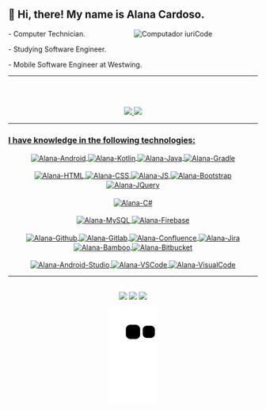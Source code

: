 

## 💜 Hi, there! My name is Alana Cardoso.
<div>
  <img src="https://raw.githubusercontent.com/MicaelliMedeiros/micaellimedeiros/master/image/computer-illustration.png" min-width="250px" max-width="250px" width="250px" align="right" alt="Computador iuriCode">
  <p align="left"> - Computer Technician.</p>
  <p align="left"> - Studying Software Engineer.</p>
  <p align="left"> - Mobile Software Engineer at Westwing.</p>
</div>

---
<br><br>
<div align="center">
  <a href="https://github.com/cardosoalana">
  <img height="180em" src="https://github-readme-stats.vercel.app/api?username=cardosoalana&show_icons=true&theme=onedark&include_all_commits=true&count_private=true"/>
  <img height="180em" src="https://github-readme-stats.vercel.app/api/top-langs/?username=cardosoalana&layout=compact&langs_count=7&theme=onedark"/>
</div>

--- 
  
### I have knowledge in the following technologies:

<div align="center" style="display: inline_block">
  <img align="center" alt="Alana-Android" height="30" width="40" src="https://cdn.jsdelivr.net/gh/devicons/devicon/icons/android/android-original.svg">
  <img align="center" alt="Alana-Kotlin" height="30" width="40" src="https://cdn.jsdelivr.net/gh/devicons/devicon/icons/kotlin/kotlin-original.svg" />
  <img align="center" alt="Alana-Java" height="30" width="40" src="https://cdn.jsdelivr.net/gh/devicons/devicon/icons/java/java-original.svg" />
  <img align="center" alt="Alana-Gradle" height="30" width="40" src="https://cdn.jsdelivr.net/gh/devicons/devicon/icons/gradle/gradle-plain.svg" />
</div> 

<br>
<div align="center" style="display: inline_block">
  <img align="center" alt="Alana-HTML" height="30" width="40" src="https://cdn.jsdelivr.net/gh/devicons/devicon/icons/html5/html5-original.svg" />
  <img align="center" alt="Alana-CSS" height="30" width="40" src="https://cdn.jsdelivr.net/gh/devicons/devicon/icons/css3/css3-original.svg" />
  <img align="center" alt="Alana-JS" height="30" width="40" src="https://cdn.jsdelivr.net/gh/devicons/devicon/icons/javascript/javascript-plain.svg" />
  <img align="center" alt="Alana-Bootstrap" height="30" width="40" src="https://cdn.jsdelivr.net/gh/devicons/devicon/icons/bootstrap/bootstrap-plain-wordmark.svg" />
  <img align="center" alt="Alana-JQuery" height="30" width="40" src="https://cdn.jsdelivr.net/gh/devicons/devicon/icons/jquery/jquery-original.svg" />
</div> 
  
<br>
<div align="center">
  <img align="center" alt="Alana-C#" height="30" width="40" src="https://cdn.jsdelivr.net/gh/devicons/devicon/icons/csharp/csharp-original.svg" />
</div>
  
<br>
<div align="center">
    <img align="center" alt="Alana-MySQL" height="30" width="40"  src="https://cdn.jsdelivr.net/gh/devicons/devicon/icons/mysql/mysql-original-wordmark.svg" />
      <img align="center" alt="Alana-Firebase" height="30" width="40"  src="https://cdn.jsdelivr.net/gh/devicons/devicon/icons/firebase/firebase-plain.svg" />
</div>

<br>
<div align="center">
  <img align="center" alt="Alana-Github" height="30" width="40"  src="https://cdn.jsdelivr.net/gh/devicons/devicon/icons/github/github-original.svg" />
  <img align="center" alt="Alana-Gitlab" height="30" width="40"  src="https://cdn.jsdelivr.net/gh/devicons/devicon/icons/gitlab/gitlab-original.svg" />
  <img align="center" alt="Alana-Confluence" height="30" width="40"  src="https://cdn.jsdelivr.net/gh/devicons/devicon/icons/confluence/confluence-original-wordmark.svg" />
  <img align="center" alt="Alana-Jira" height="30" width="40"  src="https://cdn.jsdelivr.net/gh/devicons/devicon/icons/jira/jira-original-wordmark.svg" />
  <img align="center" alt="Alana-Bamboo" height="30" width="40"  src="https://cdn.jsdelivr.net/gh/devicons/devicon/icons/bamboo/bamboo-original-wordmark.svg" />
  <img align="center" alt="Alana-Bitbucket" height="30" width="40"  src="https://cdn.jsdelivr.net/gh/devicons/devicon/icons/bitbucket/bitbucket-original-wordmark.svg" />
</div>

<br>
<div align="center">
  <img align="center" alt="Alana-Android-Studio" height="30" width="40" src="https://cdn.jsdelivr.net/gh/devicons/devicon/icons/androidstudio/androidstudio-original.svg" />
  <img align="center" alt="Alana-VSCode" height="30" width="40" src="https://cdn.jsdelivr.net/gh/devicons/devicon/icons/vscode/vscode-original.svg" />
  <img align="center" alt="Alana-VisualCode" height="30" width="40" src="https://cdn.jsdelivr.net/gh/devicons/devicon/icons/visualstudio/visualstudio-plain.svg" />
</div>

---
<br>
<div align="center"> 
  <a href="https://instagram.com/muru_muru" target="_blank"><img src="https://img.shields.io/badge/-Instagram-%23E4405F?style=for-the-badge&logo=instagram&logoColor=white" target="_blank"></a>
  <a href = "mailto:cardosoalana770@gmail.com"><img src="https://img.shields.io/badge/-Gmail-%23333?style=for-the-badge&logo=gmail&logoColor=white" target="_blank"></a>
  <a href="https://www.linkedin.com/in/alana-cardoso-9554aa190" target="_blank"><img src="https://img.shields.io/badge/-LinkedIn-%230077B5?style=for-the-badge&logo=linkedin&logoColor=white" target="_blank"></a> 
 
  ![Snake animation](https://github.com/cardosoalana/cardosoalana/blob/output/github-contribution-grid-snake.svg)
 
</div>

